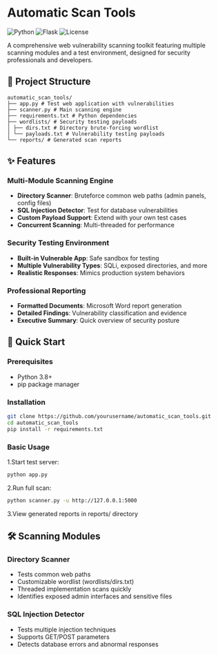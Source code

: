 # Automatic Scan Tools

![Python](https://img.shields.io/badge/python-3.8+-blue.svg)
![Flask](https://img.shields.io/badge/flask-3.0.3-green.svg)
![License](https://img.shields.io/badge/license-MIT-orange.svg)

A comprehensive web vulnerability scanning toolkit featuring multiple scanning modules and a test environment, designed for security professionals and developers.

## 📁 Project Structure
```
automatic_scan_tools/
├── app.py # Test web application with vulnerabilities
├── scanner.py # Main scanning engine
├── requirements.txt # Python dependencies
├── wordlists/ # Security testing payloads
│ ├── dirs.txt # Directory brute-forcing wordlist
│ └── payloads.txt # Vulnerability testing payloads
└── reports/ # Generated scan reports
```


## ✨ Features

### Multi-Module Scanning Engine
- **Directory Scanner**: Bruteforce common web paths (admin panels, config files)
- **SQL Injection Detector**: Test for database vulnerabilities
- **Custom Payload Support**: Extend with your own test cases
- **Concurrent Scanning**: Multi-threaded for performance

### Security Testing Environment
- **Built-in Vulnerable App**: Safe sandbox for testing
- **Multiple Vulnerability Types**: SQLi, exposed directories, and more
- **Realistic Responses**: Mimics production system behaviors

### Professional Reporting
- **Formatted Documents**: Microsoft Word report generation
- **Detailed Findings**: Vulnerability classification and evidence
- **Executive Summary**: Quick overview of security posture

## 🚀 Quick Start

### Prerequisites
- Python 3.8+
- pip package manager

### Installation
```bash
git clone https://github.com/yourusername/automatic_scan_tools.git
cd automatic_scan_tools
pip install -r requirements.txt
```

### Basic Usage
1.Start test server:
```bash
python app.py
```


2.Run full scan:

```bash
python scanner.py -u http://127.0.0.1:5000
```

3.View generated reports in reports/ directory

## 🛠️ Scanning Modules
### Directory Scanner
- Tests common web paths
- Customizable wordlist (wordlists/dirs.txt)
- Threaded implementation scans quickly
- Identifies exposed admin interfaces and sensitive files

### SQL Injection Detector
- Tests multiple injection techniques
- Supports GET/POST parameters
- Detects database errors and abnormal responses

